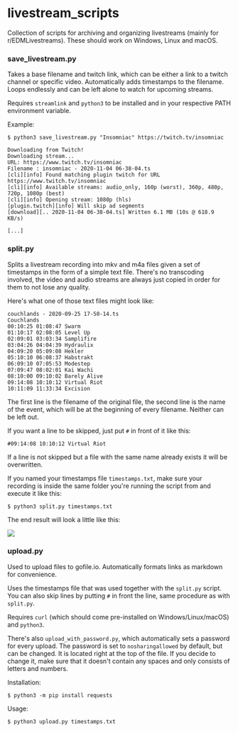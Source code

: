 # livestream_scripts

Collection of scripts for archiving and organizing livestreams (mainly for r/EDMLivestreams).
These should work on Windows, Linux and macOS.

### save_livestream.py

Takes a base filename and twitch link, which can be either a link to a twitch channel or specific video. Automatically adds timestamps to the filename. Loops endlessly and can be left alone to watch for upcoming streams.

Requires `streamlink` and `python3` to be installed and in your respective PATH environment variable.

Example:
```
$ python3 save_livestream.py "Insomniac" https://twitch.tv/insomniac

Downloading from Twitch!
Downloading stream...
URL: https://www.twitch.tv/insomniac
Filename : insomniac - 2020-11-04 06-38-04.ts
[cli][info] Found matching plugin twitch for URL https://www.twitch.tv/insomniac
[cli][info] Available streams: audio_only, 160p (worst), 360p, 480p, 720p, 1080p (best)
[cli][info] Opening stream: 1080p (hls)
[plugin.twitch][info] Will skip ad segments
[download][.. 2020-11-04 06-38-04.ts] Written 6.1 MB (10s @ 618.9 KB/s)

[...]
```

### split.py

Splits a livestream recording into mkv and m4a files given a set of timestamps in the form of a simple text file. There's no transcoding involved, the video and audio streams are always just copied in order for them to not lose any quality.

Here's what one of those text files might look like:

```
couchlands - 2020-09-25 17-50-14.ts
Couchlands
00:10:25 01:08:47 Swarm
01:10:17 02:08:05 Level Up
02:09:01 03:03:34 Samplifire
03:04:26 04:04:39 Hydraulix
04:09:20 05:09:08 Hekler
05:10:10 06:08:37 Habstrakt
06:09:10 07:05:53 Modestep
07:09:47 08:02:01 Kai Wachi
08:10:00 09:10:02 Barely Alive
09:14:08 10:10:12 Virtual Riot
10:11:09 11:33:34 Excision
```

The first line is the filename of the original file, the second line is the name of the event, which will be at the beginning of every filename. Neither can be left out.

If you want a line to be skipped, just put `#` in front of it like this:
```
#09:14:08 10:10:12 Virtual Riot
```

If a line is not skipped but a file with the same name already exists it will be overwritten.

If you named your timestamps file `timestamps.txt`, make sure your recording is inside the same folder you're running the script from and execute it like this:
```
$ python3 split.py timestamps.txt
```
The end result will look a little like this:

![](https://i.imgur.com/U3bHTIn.png)

### upload.py

Used to upload files to gofile.io. Automatically formats links as markdown for convenience.

Uses the timestamps file that was used together with the `split.py` script. You can also skip lines by putting `#` in front the line, same procedure as with `split.py`.

Requires `curl` (which should come pre-installed on Windows/Linux/macOS) and `python3`.

There's also `upload_with_password.py`, which automatically sets a password for every upload. The password is set to `nosharingallowed` by default, but can be changed. It is located right at the top of the file. If you decide to change it, make sure that it doesn't contain any spaces and only consists of letters and numbers.

Installation:
```
$ python3 -m pip install requests
```

Usage:
```
$ python3 upload.py timestamps.txt
```

